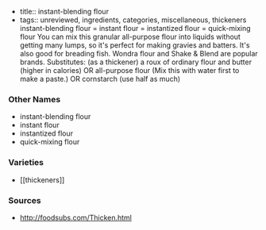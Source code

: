 - title:: instant-blending flour
- tags:: unreviewed, ingredients, categories, miscellaneous, thickeners
instant-blending flour = instant flour = instantized flour = quick-mixing flour You can mix this granular all-purpose flour into liquids without getting many lumps, so it's perfect for making gravies and batters. It's also good for breading fish. Wondra flour and Shake & Blend are popular brands. Substitutes: (as a thickener) a roux of ordinary flour and butter (higher in calories) OR all-purpose flour (Mix this with water first to make a paste.) OR cornstarch (use half as much)

### Other Names

* instant-blending flour
* instant flour
* instantized flour
* quick-mixing flour

### Varieties

* [[thickeners]]

### Sources
* http://foodsubs.com/Thicken.html
